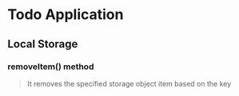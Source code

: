 # Todo Application
## Local Storage
### removeItem() method
> It removes the specified storage object item based on the key